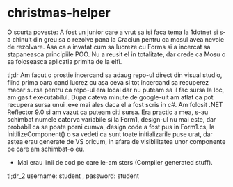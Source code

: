 # christmas-helper

O scurta poveste:
  A fost un junior care a vrut sa isi faca tema la 1dotnet si s-a chinuit din greu sa o rezolve pana la Craciun
  pentru ca mosul avea nevoie de rezolvare. Asa ca a invatat cum sa lucreze cu Forms si a incercat sa stapaneasca
  principiile POO. Nu a reusit el in totalitate, dar crede ca Mosu o sa foloseasca aplicatia primita de la elfi.
  
  
tl;dr
  Am facut o prostie incercand sa adaug repo-ul direct din visual studio, fiind prima oara cand lucrez cu asa ceva
  si tot incercand sa recuperez macar sursa pentru ca repo-ul era local dar nu puteam sa il fac sursa la loc, am
  gasit executabilul. Dupa cateva minute de google-uit am aflat ca pot recupera sursa unui .exe mai ales daca el
  a fost scris in c#. Am folosit .NET Reflector 9.0 si am vazut ca puteam citi sursa. Era practic a mea, s-au schimbat
  numele catorva variabile si la Form1, design-ul nu mai este, dar probabil ca se poate porni cumva, design code
  a fost pus in Form1.cs, la InitilizeComponent() o sa vedeti ca sunt toate initializarile puse urat, dar astea erau
  generate de VS oricum, in afara de visibilitatea unor componente pe care am schimbat-o eu. 
  + Mai erau linii de cod pe care le-am sters (Compiler generated stuff).
  
tl;dr_2
  username: student , password: student
